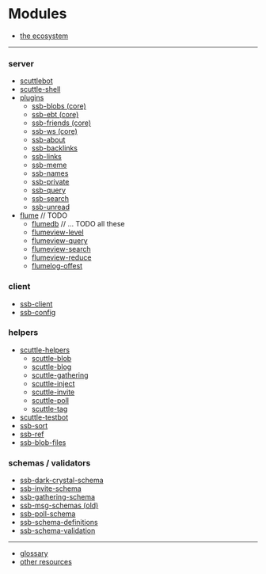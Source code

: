 # Modules

- [the ecosystem](README.md)

---

### server

* [scuttlebot](server/scuttlebot.md)
* [scuttle-shell](server/scuttle-shell.md)
* [plugins](server/plugins/README.md)
  * [ssb-blobs (core)](server/plugins/ssb-blobs.md)
  * [ssb-ebt (core)](server/plugins/ssb-ebt.md)
  * [ssb-friends (core)](server/plugins/ssb-friends.md)
  * [ssb-ws (core)](server/plugins/ssb-ws.md)
  * [ssb-about](server/plugins/ssb-about.md)
  * [ssb-backlinks](server/plugins/ssb-backlinks.md)
  * [ssb-links](server/plugins/ssb-links.md)
  * [ssb-meme](server/plugins/ssb-meme.md)
  * [ssb-names](server/plugins/ssb-names.md)
  * [ssb-private](server/plugins/ssb-private.md)
  * [ssb-query](server/plugins/ssb-query.md)
  * [ssb-search](server/plugins/ssb-search.md)
  * [ssb-unread](server/plugins/ssb-unread.md)
* [flume]() // TODO
  * [flumedb]() // ... TODO all these
  * [flumeview-level]()
  * [flumeview-query]()
  * [flumeview-search]()
  * [flumeview-reduce]()
  * [flumelog-offest]()

### client

* [ssb-client](client/ssb-client.md)
* [ssb-config](client/ssb-config.md)

### helpers

* [scuttle-helpers](helpers/scuttle/README.md)
  * [scuttle-blob](helpers/scuttle/scuttle-blob.md)
  * [scuttle-blog](helpers/scuttle/scuttle-blog.md)
  * [scuttle-gathering](helpers/scuttle/scuttle-gathering.md)
  * [scuttle-inject](helpers/scuttle/scuttle-inject.md)
  * [scuttle-invite](helpers/scuttle/scuttle-invite.md)
  * [scuttle-poll](helpers/scuttle/scuttle-poll.md)
  * [scuttle-tag](helpers/scuttle/scuttle-tag.md)
* [scuttle-testbot](helpers/scuttle-testbot.md)
* [ssb-sort](helpers/ssb-sort.md)
* [ssb-ref](helpers/ssb-ref.md)
* [ssb-blob-files](helpers/ssb-blob-files.md)

### schemas / validators

* [ssb-dark-crystal-schema](schemas/ssb-dark-crystal-schema.md)
* [ssb-invite-schema](schemas/ssb-invite-schema.md)
* [ssb-gathering-schema](schemas/ssb-gathering-schema.md)
* [ssb-msg-schemas (old)](schemas/ssb-msg-schemas.md)
* [ssb-poll-schema](schemas/ssb-poll-schema.md)
* [ssb-schema-definitions](schemas/ssb-schema-definitions.md)
* [ssb-schema-validation](schemas/ssb-schema-validation.md)

---

* [glossary](GLOSSARY.md)
* [other resources](RESOURCES.md)
